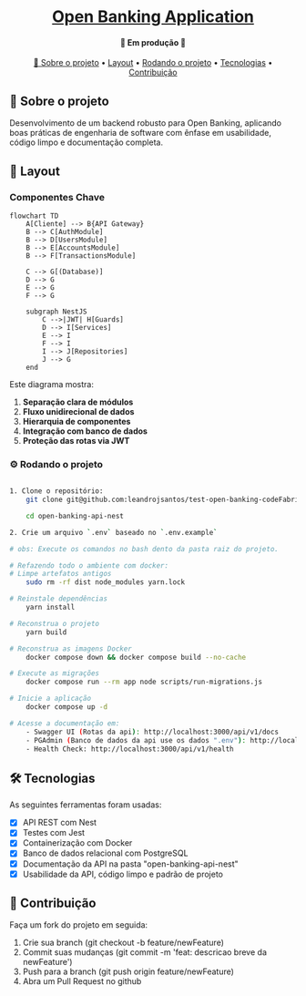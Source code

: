 <h1 align="center">
    <a href="#" alt=""> Open Banking Application </a>
</h1>

<h4 align="center">
	🚧 Em produção 🚧
</h4>

<p align="center" >
 <a href="#sobre-o-projeto"> 📌 Sobre o projeto</a> •
 <a href="#layout">Layout</a> • 
 <a href="#rodando-o-projeto">Rodando o projeto</a> •
 <a href="#tecnologias">Tecnologias</a> •
 <a href="#contribuição">Contribuição</a>
</p>

## 📂 Sobre o projeto
Desenvolvimento de um backend robusto para Open Banking, aplicando boas práticas de engenharia de software com ênfase em usabilidade, código limpo e documentação completa.


## 🎨 Layout


### Componentes Chave

```mermaid
flowchart TD
    A[Cliente] --> B{API Gateway}
    B --> C[AuthModule]
    B --> D[UsersModule]
    B --> E[AccountsModule]
    B --> F[TransactionsModule]
    
    C --> G[(Database)]
    D --> G
    E --> G
    F --> G
    
    subgraph NestJS
        C -->|JWT| H[Guards]
        D --> I[Services]
        E --> I
        F --> I
        I --> J[Repositories]
        J --> G
    end
```

Este diagrama mostra:
1. **Separação clara de módulos**
2. **Fluxo unidirecional de dados**
3. **Hierarquia de componentes**
4. **Integração com banco de dados**
5. **Proteção das rotas via JWT**


  


### ⚙️ Rodando o projeto
```bash

1. Clone o repositório:
    git clone git@github.com:leandrojsantos/test-open-banking-codeFabrik.git

    cd open-banking-api-nest

2. Crie um arquivo `.env` baseado no `.env.example`

# obs: Execute os comandos no bash dento da pasta raiz do projeto.

# Refazendo todo o ambiente com docker:
# Limpe artefatos antigos
    sudo rm -rf dist node_modules yarn.lock

# Reinstale dependências
    yarn install

# Reconstrua o projeto
    yarn build

# Reconstrua as imagens Docker
    docker compose down && docker compose build --no-cache

# Execute as migrações
    docker compose run --rm app node scripts/run-migrations.js

# Inicie a aplicação
    docker compose up -d

# Acesse a documentação em:
    - Swagger UI (Rotas da api): http://localhost:3000/api/v1/docs
    - PGAdmin (Banco de dados da api use os dados ".env"): http://localhost:5050
    - Health Check: http://localhost:3000/api/v1/health

```

## 🛠️ Tecnologias
As seguintes ferramentas foram usadas:
- [x] API REST com Nest
- [x] Testes com Jest
- [x] Containerização com Docker
- [x] Banco de dados relacional com PostgreSQL
- [x] Documentação da API na pasta "open-banking-api-nest"
- [x] Usabilidade da API, código limpo e padrão de projeto

## 📜 Contribuição

  Faça um fork do projeto em seguida:

  1. Crie sua branch (git checkout -b feature/newFeature)
  2. Commit suas mudanças (git commit -m 'feat: descricao breve da newFeature')
  3. Push para a branch (git push origin feature/newFeature)
  4. Abra um Pull Request no github